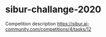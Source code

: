 # sibur-challange-2020

Competition description
https://sibur.ai-community.com/competitions/4/tasks/12
